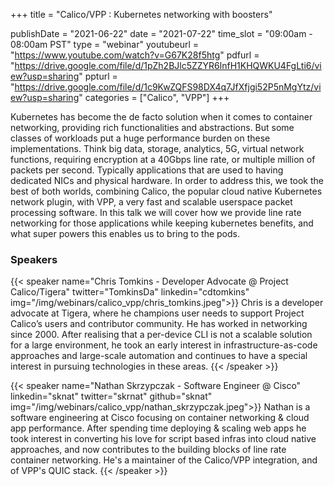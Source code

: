 +++
title = "Calico/VPP : Kubernetes networking with boosters"

publishDate = "2021-06-22"
date = "2021-07-22"
time_slot = "09:00am - 08:00am PST"
type = "webinar"
youtubeurl = "https://www.youtube.com/watch?v=G67K28f5htg"
pdfurl =  "https://drive.google.com/file/d/1pZh2BJlc5ZZYR6lnfH1KHQWKU4FgLti6/view?usp=sharing"
ppturl = "https://drive.google.com/file/d/1c9KwZQFS98DX4q7JfXfjgi52P5nMgYtz/view?usp=sharing"
categories = ["Calico", "VPP"]
+++

Kubernetes has become the de facto solution when it comes to container networking, providing rich functionalities and abstractions. 
But some classes of workloads put a huge performance burden on these implementations. Think big data, storage, analytics,
5G, virtual network functions, requiring encryption at a 40Gbps line rate, or multiple million of packets per second. 
Typically applications that are used to having dedicated NICs and physical hardware. In order to address this, we took 
the best of both worlds, combining Calico, the popular cloud native Kubernetes network plugin, with VPP, a very fast
and scalable userspace packet processing software. In this talk we will cover how we provide line rate networking
for those applications while keeping kubernetes benefits, and what super powers this enables us to bring to the pods.

### Speakers

{{< speaker name="Chris Tomkins - Developer Advocate @ Project Calico/Tigera" twitter="TomkinsDa" linkedin="cdtomkins" img="/img/webinars/calico_vpp/chris_tomkins.jpeg">}}
Chris is a developer advocate at Tigera, where he champions user needs to support Project Calico’s users and 
contributor community. He has worked in networking since 2000. After realising that a per-device CLI is not a 
scalable solution for a large environment, he took an early interest in infrastructure-as-code approaches and 
large-scale automation and continues to have a special interest in pursuing technologies in these areas.
{{< /speaker >}}

{{< speaker name="Nathan Skrzypczak - Software Engineer @ Cisco" linkedin="sknat" twitter="skrnat" github="sknat" img="/img/webinars/calico_vpp/nathan_skrzypczak.jpeg">}}
Nathan is a software engineering at Cisco focusing on container networking & cloud app performance. After spending 
time deploying & scaling web apps he took interest in converting his love for script based infras into cloud native 
approaches, and now contributes to the building blocks of line rate container networking. He's a maintainer of the 
Calico/VPP integration, and of VPP's QUIC stack.
{{< /speaker >}}
